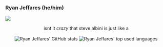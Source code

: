 ### Ryan Jeffares (he/him)

![](https://komarev.com/ghpvc/?username=RahulBhalley)
 
<p align="center">isnt it <i>crazy</i> that steve albini is just like a </p>

<p align="center">
  <img align="center" src="https://github-readme-stats.vercel.app/api?username=ryanjeffares&count_private=true&theme=gruvbox" alt="Ryan Jeffares' GitHub stats"/>
  <img align="center" src="https://github-readme-stats.vercel.app/api/top-langs/?username=ryanjeffares&layout=compact&theme=gruvbox&ignore=python" alt="Ryan Jeffares' top used languages"/>
</p>
